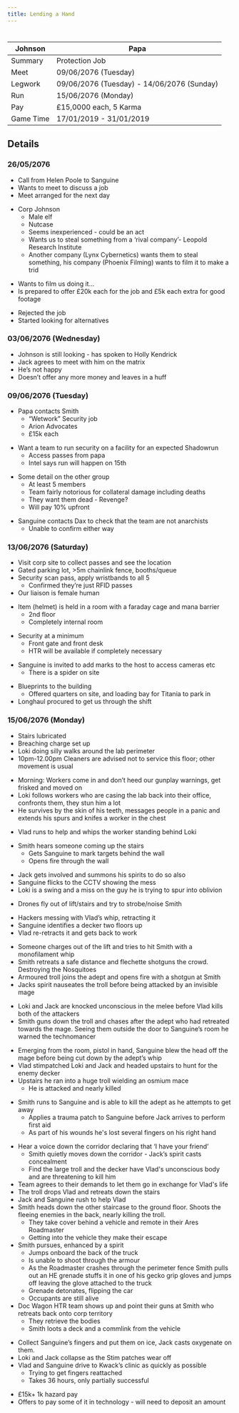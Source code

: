 ```yaml
---
title: Lending a Hand
---
```


#

| Johnson   | Papa                                       |
| --------- | ------------------------------------------ |
| Summary   | Protection Job                             |
| Meet      | 09/06/2076 (Tuesday)                       |
| Legwork   | 09/06/2076 (Tuesday) - 14/06/2076 (Sunday) |
| Run       | 15/06/2076 (Monday)                        |
| Pay       | £15,0000 each, 5 Karma                     |
| Game Time | 17/01/2019 - 31/01/2019                    |


## Details

### 26/05/2076

- Call from Helen Poole to Sanguine
- Wants to meet to discuss a job
- Meet arranged for the next day

<!-- -->

- Corp Johnson
	- Male elf
	- Nutcase
	- Seems inexperienced - could be an act
	- Wants us to steal something from a ‘rival company’- Leopold Research Institute
	- Another company (Lynx Cybernetics) wants them to steal something, his company (Phoenix Filming) wants to film it to make a trid

<!-- -->

- Wants to film us doing it…
- Is prepared to offer £20k each for the job and £5k each extra for good footage

<!-- -->

- Rejected the job
- Started looking for alternatives

### 03/06/2076 (Wednesday)

- Johnson is still looking - has spoken to Holly Kendrick
- Jack agrees to meet with him on the matrix
- He’s not happy
- Doesn’t offer any more money and leaves in a huff

### 09/06/2076 (Tuesday)

- Papa contacts Smith
	- “Wetwork” Security job
	- Arion Advocates
	- £15k each

<!-- -->

- Want a team to run security on a facility for an expected Shadowrun
	- Access passes from papa
	- Intel says run will happen on 15th

<!-- -->

- Some detail on the other group
 	- At least 5 members
	- Team fairly notorious for collateral damage including deaths
	- They want them dead - Revenge?
	- Will pay 10% upfront

<!-- -->

- Sanguine contacts Dax to check that the team are not anarchists
	- Unable to confirm either way

### 13/06/2076 (Saturday)

- Visit corp site to collect passes and see the location
 - Gated parking lot, >5m chainlink fence, booths/queue
- Security scan pass, apply wristbands to all 5
	- Confirmed they’re just RFID passes
- Our liaison is female human

<!-- -->

- Item (helmet) is held in a room with a faraday cage and mana barrier
	- 2nd floor
	- Completely internal room

<!-- -->

- Security at a minimum
	- Front gate and front desk
	- HTR will be available if completely necessary

<!-- -->

- Sanguine is invited to add marks to the host to access cameras etc
	- There is a spider on site

<!-- -->

- Blueprints to the building
	- Offered quarters on site, and loading bay for Titania to park in
- Longhaul procured to get us through the shift

### 15/06/2076 (Monday)

- Stairs lubricated
- Breaching charge set up
- Loki doing silly walks around the lab perimeter
- 10pm-12.00pm Cleaners are advised not to service this floor; other movement is usual

<!-- -->

- Morning: Workers come in and don’t heed our gunplay warnings, get frisked and moved on
- Loki follows workers who are casing the lab back into their office, confronts them, they stun him a lot
- He survives by the skin of his teeth, messages people in a panic and extends his spurs and knifes a worker in the chest

<!-- -->

- Vlad runs to help and whips the worker standing behind Loki

<!-- -->

- Smith hears someone coming up the stairs
	- Gets Sanguine to mark targets behind the wall
	- Opens fire through the wall

<!-- -->

- Jack gets involved and summons his spirits to do so also
- Sanguine flicks to the CCTV showing the mess
- Loki is a swing and a miss on the guy he is trying to spur into oblivion

<!-- -->

- Drones fly out of lift/stairs and try to strobe/noise Smith

<!-- -->

- Hackers messing with Vlad’s whip, retracting it
- Sanguine identifies a decker two floors up
- Vlad re-retracts it and gets back to work

<!-- -->

- Someone charges out of the lift and tries to hit Smith with a monofilament whip
- Smith retreats a safe distance and flechette shotguns the crowd. Destroying the Nosquitoes
- Armoured troll joins the adept and opens fire with a shotgun at Smith
- Jacks spirit nauseates the troll before being attacked by an invisible mage

<!-- -->

- Loki and Jack are knocked unconscious in the melee before Vlad kills both of the attackers
- Smith guns down the troll and chases after the adept who had retreated towards the mage. Seeing them outside the door to Sanguine’s room he warned the technomancer

<!-- -->

- Emerging from the room, pistol in hand, Sanguine blew the head off the mage before being cut down by the adept’s whip
- Vlad stimpatched Loki and Jack and headed upstairs to hunt for the enemy decker
- Upstairs he ran into a huge troll wielding an osmium mace
	- He is attacked and nearly killed

<!-- -->

- Smith runs to Sanguine and is able to kill the adept as he attempts to get away
	- Applies a trauma patch to Sanguine before Jack arrives to perform first aid
	- As part of his wounds he's lost several fingers on his right hand

<!-- -->

- Hear a voice down the corridor declaring that ‘I have your friend’
	- Smith quietly moves down the corridor - Jack’s spirit casts concealment
	- Find the large troll and the decker have Vlad's unconscious body and are threatening to kill him
- Team agrees to their demands to let them go in exchange for Vlad's life
- The troll drops Vlad and retreats down the stairs
- Jack and Sanguine rush to help Vlad
- Smith heads down the other staircase to the ground floor. Shoots the fleeing enemies in the back, nearly killing the troll.
	- They take cover behind a vehicle and remote in their Ares Roadmaster
	- Getting into the vehicle they make their escape
- Smith pursues, enhanced by a spirit
 	- Jumps onboard the back of the truck
	- Is unable to shoot through the armour
	- As the Roadmaster crashes through the perimeter fence Smith pulls out an HE grenade stuffs it in one of his gecko grip gloves and jumps off leaving the glove attached to the truck
	- Grenade detonates, flipping the car
	- Occupants are still alive
- Doc Wagon HTR team shows up and point their guns at Smith who retreats back onto corp territory
	- They retrieve the bodies
	- Smith loots a deck and a commlink from the vehicle

<!-- -->

- Collect Sanguine’s fingers and put them on ice, Jack casts oxygenate on them.
- Loki and Jack collapse as the Stim patches wear off
- Vlad and Sanguine drive to Kwack’s clinic as quickly as possible
	- Trying to get fingers reattached
	- Takes 36 hours, only partially successful

<!-- -->

- £15k+ 1k hazard pay
- Offers to pay some of it in technology - will need to deposit an amount
